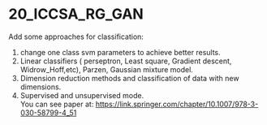 # 20_ICCSA_RG_GAN
Add some approaches for classification:<br />
1) change one class svm parameters to achieve better results.<br />
2) Linear classifiers ( perseptron, Least square, Gradient descent, Widrow_Hoff,etc), Parzen, Gaussian mixture model.<br />
3) Dimension reduction methods and classification of data with new dimensions.<br />
4) Supervised and unsupervised mode.<br />
You can see paper at: https://link.springer.com/chapter/10.1007/978-3-030-58799-4_51

